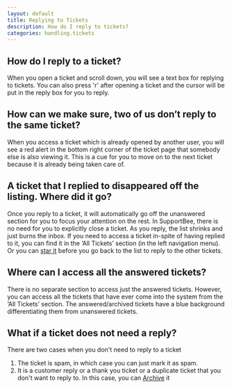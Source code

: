 ```yaml
---
layout: default
title: Replying to Tickets
description: How do I reply to tickets?
categories: handling.tickets
---
```


How do I reply to a ticket?
---------------------------

When you open a ticket and scroll down, you will see a text box for replying to tickets. You can also press 'r' after opening a ticket and the cursor will be put in the reply box for you to reply.

How can we make sure, two of us don’t reply to the same ticket?
---------------------------------------------------------------

When you access a ticket which is already opened by another user, you will see a red alert in the bottom right corner of the ticket page that somebody else is also viewing it. This is a cue for you to move on to the next ticket because it is already being taken care of.


A ticket that I replied to disappeared off the listing. Where did it go?
-----------------------------------------------------------------------

Once you reply to a ticket, it will automatically go off the unanswered section for you to focus your attention on the rest. In SupportBee, there is no need for you to explicitly close a ticket. As you reply, the list shrinks and just burns the inbox. If you need to access a ticket in-spite of having replied to it, you can find it in the ‘All Tickets’ section (in the left navigation menu). Or you can [star it](/star-a-ticket) before you go back to the list to reply to the other tickets.

Where can I access all the answered tickets?
--------------------------------------------

There is no separate section to access just the answered tickets. However, you can access all the tickets that have ever come into the system from the ‘All Tickets’ section. The answered/archived tickets have a blue background differentiating them from unanswered tickets.

What if a ticket does not need a reply?
---------------------------------------

There are two cases when you don't need to reply to a ticket

1. The ticket is spam, in which case you can just mark it as spam.
2. It is a customer reply or a thank you ticket or a duplicate ticket that you don't want to reply to. In this case, you can [Archive](/archiving-a-ticket) it

